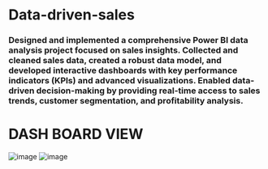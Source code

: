 # Data-driven-sales


### Designed and implemented a comprehensive Power BI data analysis project focused on sales insights. Collected and cleaned sales data, created a robust data model, and developed interactive dashboards with key performance indicators (KPIs) and advanced visualizations. Enabled data-driven decision-making by providing real-time access to sales trends, customer segmentation, and profitability analysis.

# DASH BOARD VIEW
![image](https://github.com/praneethaa83/Data-driven-sales/assets/69303805/20ca8a39-c0b2-48c6-888f-a15e7f37a3d3)
![image](https://github.com/praneethaa83/Data-driven-sales/assets/69303805/2ccb07d0-14ad-45e5-bb2a-29cf7a16e028)

